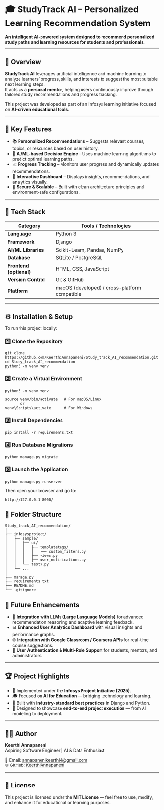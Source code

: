 # 🎓 StudyTrack AI – Personalized Learning Recommendation System

**An intelligent AI-powered system designed to recommend personalized study paths and learning resources for students and professionals.**

---

## 🌟 Overview

**StudyTrack AI** leverages artificial intelligence and machine learning to analyze learners’ progress, skills, and interests to suggest the most suitable next learning steps.  
It acts as a **personal mentor**, helping users continuously improve through tailored study recommendations and progress tracking.

This project was developed as part of an Infosys learning initiative focused on **AI-driven educational tools**.

---

## 🚀 Key Features

- 📚 **Personalized Recommendations** – Suggests relevant courses, topics, or resources based on user history.  
- 🤖 **AI/ML-based Decision Engine** – Uses machine learning algorithms to predict optimal learning paths.  
- 📈 **Progress Tracking** – Monitors user progress and dynamically updates recommendations.  
- 💬 **Interactive Dashboard** – Displays insights, recommendations, and analytics visually.  
- 🔐 **Secure & Scalable** – Built with clean architecture principles and environment-safe configurations.

---

## 🧠 Tech Stack

| Category | Tools / Technologies |
|-----------|----------------------|
| **Language** | Python 3 |
| **Framework** | Django |
| **AI/ML Libraries** | Scikit-Learn, Pandas, NumPy |
| **Database** | SQLite / PostgreSQL |
| **Frontend (optional)** | HTML, CSS, JavaScript |
| **Version Control** | Git & GitHub |
| **Platform** | macOS (developed) / cross-platform compatible |

---

## ⚙️ Installation & Setup

To run this project locally:

### 1️⃣ Clone the Repository
```
git clone https://github.com/KeerthiAnnapaneni/Study_track_AI_recommendation.git
cd Study_track_AI_recommendation
python3 -m venv venv
```
### 2️⃣ Create a Virtual Environment
```
python3 -m venv venv

source venv/bin/activate   # For macOS/Linux
       or
venv\Scripts\activate      # For Windows
```

### 3️⃣ Install Dependencies

```
pip install -r requirements.txt

```
### 4️⃣ Run Database Migrations

```
python manage.py migrate
```

### 5️⃣ Launch the Application

```
python manage.py runserver
```
Then open your browser and go to:
```
http://127.0.0.1:8000/

```

## 📂 Folder Structure
```
Study_track_AI_recommendation/
│
├── infosysproject/
│   ├── sample/
│   │   ├── ui/
│   │   │   ├── templatetags/
│   │   │   │   └── custom_filters.py
│   │   │   ├── views.py
│   │   │   ├── user_notifications.py
│   │   └── tests.py
│   └── ...
│
├── manage.py
├── requirements.txt
├── README.md
└── .gitignore
```
## 🧩 Future Enhancements

- 🔮 **Integration with LLMs (Large Language Models)** for advanced recommendation reasoning and adaptive learning feedback.  
- 📊 **Enhanced User Analytics Dashboard** with visual insights and performance graphs.  
- 🌐 **Integration with Google Classroom / Coursera APIs** for real-time course suggestions.  
- 👥 **User Authentication & Multi-Role Support** for students, mentors, and administrators.

---

## 🏆 Project Highlights

- 🧭 Implemented under the **Infosys Project Initiative (2025)**.  
- 🎓 Focused on **AI for Education** — bridging technology and learning.  
- 🧱 Built with **industry-standard best practices** in Django and Python.  
- 🚀 Designed to showcase **end-to-end project execution** — from AI modeling to deployment.

---

## 👩‍💻 Author

**Keerthi Annapaneni**  
Aspiring Software Engineer | AI & Data Enthusiast  

📧 Email: [annapanenikeerthi4@gmail.com](mailto:annapanenikeerthi4@gmail.com)  
🌐 GitHub: [KeerthiAnnapaneni](https://github.com/KeerthiAnnapaneni)

---

## 📝 License

This project is licensed under the **MIT License** — feel free to use, modify, and enhance it for educational or learning purposes.


